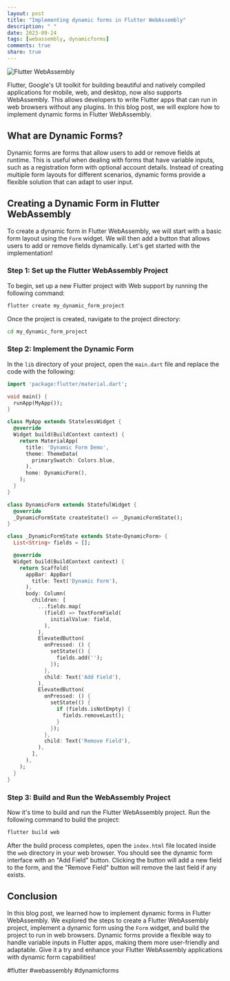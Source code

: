 ```yaml
---
layout: post
title: "Implementing dynamic forms in Flutter WebAssembly"
description: " "
date: 2023-09-24
tags: [webassembly, dynamicforms]
comments: true
share: true
---
```


![Flutter WebAssembly](https://example.com/flutter-wasm.png)

Flutter, Google's UI toolkit for building beautiful and natively compiled applications for mobile, web, and desktop, now also supports WebAssembly. This allows developers to write Flutter apps that can run in web browsers without any plugins. In this blog post, we will explore how to implement dynamic forms in Flutter WebAssembly.

## What are Dynamic Forms?

Dynamic forms are forms that allow users to add or remove fields at runtime. This is useful when dealing with forms that have variable inputs, such as a registration form with optional account details. Instead of creating multiple form layouts for different scenarios, dynamic forms provide a flexible solution that can adapt to user input.

## Creating a Dynamic Form in Flutter WebAssembly

To create a dynamic form in Flutter WebAssembly, we will start with a basic form layout using the `Form` widget. We will then add a button that allows users to add or remove fields dynamically. Let's get started with the implementation!

### Step 1: Set up the Flutter WebAssembly Project

To begin, set up a new Flutter project with Web support by running the following command:

```bash
flutter create my_dynamic_form_project
```

Once the project is created, navigate to the project directory:

```bash
cd my_dynamic_form_project
```

### Step 2: Implement the Dynamic Form

In the `lib` directory of your project, open the `main.dart` file and replace the code with the following:

```dart
import 'package:flutter/material.dart';

void main() {
  runApp(MyApp());
}

class MyApp extends StatelessWidget {
  @override
  Widget build(BuildContext context) {
    return MaterialApp(
      title: 'Dynamic Form Demo',
      theme: ThemeData(
        primarySwatch: Colors.blue,
      ),
      home: DynamicForm(),
    );
  }
}

class DynamicForm extends StatefulWidget {
  @override
  _DynamicFormState createState() => _DynamicFormState();
}

class _DynamicFormState extends State<DynamicForm> {
  List<String> fields = [];

  @override
  Widget build(BuildContext context) {
    return Scaffold(
      appBar: AppBar(
        title: Text('Dynamic Form'),
      ),
      body: Column(
        children: [
          ...fields.map(
            (field) => TextFormField(
              initialValue: field,
            ),
          ),
          ElevatedButton(
            onPressed: () {
              setState(() {
                fields.add('');
              });
            },
            child: Text('Add Field'),
          ),
          ElevatedButton(
            onPressed: () {
              setState(() {
                if (fields.isNotEmpty) {
                  fields.removeLast();
                }
              });
            },
            child: Text('Remove Field'),
          ),
        ],
      ),
    );
  }
}
```

### Step 3: Build and Run the WebAssembly Project

Now it's time to build and run the Flutter WebAssembly project. Run the following command to build the project:

```bash
flutter build web
```

After the build process completes, open the `index.html` file located inside the `web` directory in your web browser. You should see the dynamic form interface with an "Add Field" button. Clicking the button will add a new field to the form, and the "Remove Field" button will remove the last field if any exists.

## Conclusion

In this blog post, we learned how to implement dynamic forms in Flutter WebAssembly. We explored the steps to create a Flutter WebAssembly project, implement a dynamic form using the `Form` widget, and build the project to run in web browsers. Dynamic forms provide a flexible way to handle variable inputs in Flutter apps, making them more user-friendly and adaptable. Give it a try and enhance your Flutter WebAssembly applications with dynamic form capabilities!

#flutter #webassembly #dynamicforms